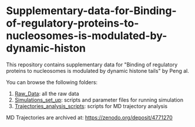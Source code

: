 # Supplementary-data-for-Binding-of-regulatory-proteins-to-nucleosomes-is-modulated-by-dynamic-histon
This repository contains supplementary data for "Binding of regulatory proteins to nucleosomes is modulated by dynamic histone tails" by Peng al.

You can browse the following folders:
1. [Raw_Data](Raw_Data): all the raw data
2. [Simulations_set_up](Simulations_set_up): scripts and parameter files for running simulation
3. [Trajectories_analysis_scripts](Simulations_set_up): scripts for MD trajectory analysis 

MD Trajectories are archived at: 
https://zenodo.org/deposit/4771270
